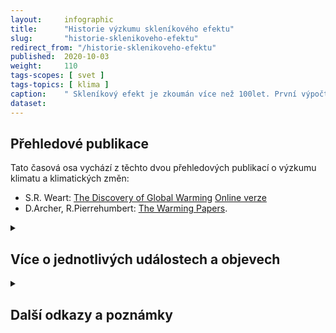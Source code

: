 ```yaml
---
layout:     infographic
title:      "Historie výzkumu skleníkového efektu"
slug:       "historie-sklenikoveho-efektu"
redirect_from: "/historie-sklenikoveho-efektu"
published:  2020-10-03
weight:     110
tags-scopes: [ svet ]
tags-topics: [ klima ]
caption:    " Skleníkový efekt je zkoumán více než 100let. První výpočty síly skleníkového efektu se objevily v devatenáctém století, měření a výpočty v průběhu dvacátého století je dále zpřesnily."
dataset:
---
```


## Přehledové publikace

Tato časová osa vychází z těchto dvou přehledových publikací o výzkumu klimatu a klimatických změn:

* S.R. Weart: [The Discovery of Global Warming](https://www.hup.harvard.edu/catalog.php?isbn=9780674031890) [Online verze](https://history.aip.org/climate/method.htm)
* D.Archer, R.Pierrehumbert: [The Warming Papers](https://www.wiley.com/en-us/The+Warming+Papers%3A+The+Scientific+Foundation+for+the+Climate+Change+Forecast-p-9781405196161).


<details markdown=1>
<summary>
<h2>Více o jednotlivých událostech a objevech</h2>
</summary>

* **1824:** *[J.B Fouriere](https://en.wikipedia.org/wiki/Joseph_Fourier#Discovery_of_the_greenhouse_effect)* ze známé vzdálenosti Země od Slunce a měření intenzity slunečního záření vypočítal, jaká by měla být průměrná teplota Země, kdyby byla pouze ohřívána Sluncem. Protože mu vycházela teplota nižší, než jaká je skutečně měřená, uvažoval o dalších možných zdrojích tepla (např. o kosmickém záření), nebo o možném izolačním efektu atmosféry. Jakým mechanismem atmosféra může zachycovat teplo objevil o 35 let později John Tyndall.
* **1859:** *[John Tyndall](https://en.wikipedia.org/wiki/John_Tyndall#Molecular_physics_of_radiant_heat)* zkoumá pohlcování tepelného záření různými plyny. Jako první správně změřil absorpční koeficienty dusíku, kyslíku, oxidu uhličitého a dalších plynů a dochází k formulaci principů skleníkového efektu.
* **1800–1880:** [Průmyslová revoluce](https://en.wikipedia.org/wiki/Industrial_Revolution) – ačkoliv byl [parní stroj](https://en.wikipedia.org/wiki/Steam_engine) vynalezen roku 1698, trvalo ještě téměř celé století než se stal široce využívaným. Svou první aplikaci získal jako pumpa k odčerpávání vody z uhelných dolů a teprve později začal být používán k dopravě (vlaky a parní lodě) a k pohonu strojů v tehdy rychle rostoucím textilním průmyslu. Průmyslová revoluce probíhala v různých částech světa v různé době – začala v Anglii a postupně se šířila v kontinentální Evropě a dále do USA, Japonska a kolonií. Období od roku 1850, kdy došlo k velkému rozšiřování výroby oceli, se někdy označuje jako druhá průmyslová revoluce. **Rozvoj těžby uhlí, parní stroje, železnice způsobují nárůst emisí oxidu uhličitého a zvyšování jeho koncentrací v atmosféře.**
* **1896:** *[Svante Arrhenius](https://en.wikipedia.org/wiki/Svante_Arrhenius#Greenhouse_effect)* publikuje [první výpočet](https://www.tandfonline.com/doi/abs/10.1080/14786449608620846) síly skleníkového efektu. Pomocí měření absorpce infračerveného záření měsíce zjišťuje, jak velká část je pohlcována vodní parou a oxidem uhličitým v atmosféře a odvozuje, že každé zdvojnásobení koncentrací oxidu uhličitého by mělo vést ke zvýšení teploty o stejnou teplotu (neboli že teplota závisí na logaritmu koncentrace). Jeho výpočet je z dnešního pohledu spíše odhad, protože nijak nemodeluje proudění vzduchu a vody v atmosféře a řeší pouze změnu teploty vlivem změny koncentrací CO<sub>2</sub> a vodní páry. Citlivost klimatu – tedy hodnota, o kterou se zvýší průměrná teplota planety při zdvojnásobení koncentrací v CO<sub>2</sub> – mu vychází 4 °C.
* **1920–1925:** Začíná těžba ropy v Texasu a Perském zálivu, začíná éra levné energie. Petrolej a ropa byly známy [od starověku](https://en.wikipedia.org/wiki/Petroleum#History). Teprve na začátku dvacátého století, díky vynálezu spalovacího motoru, začaly nacházet širší průmyslové využití. Objevy velkých ropných polí v [Texasu](https://en.wikipedia.org/wiki/Texas_oil_boom), [Perském zálivu](https://courses.lumenlearning.com/suny-hccc-worldhistory2/chapter/the-discovery-of-oil-in-the-middle-east/) a dalších zemí umožňovaly levnou těžbu a v důsledku i levnou energii.
* **1938:** *[Guy Stewart Callendar](https://en.wikipedia.org/wiki/Guy_Stewart_Callendar#Research)* dává do souvislosti již tehdy pozorovaný nárůst teplot a rostoucí koncentrace CO<sub>2</sub>. Tvrdí, že oteplování je důsledkem skleníkového efektu.
* **1939–1945:** Druhá světová válka. Strategie je zásadně ovlivňována snahou o [kontrolu ropných polí](https://en.wikipedia.org/wiki/Oil_campaign_of_World_War_II).
* **1957:** *[Roger Revelle](https://en.wikipedia.org/wiki/Roger_Revelle#Global_warming)* spolu se svým doktorandem *Hansem Suessem* podrobně popsali chemické mechanismy absorpce oxidu uhličitého v oceánech a  také použili isotopovou analýzu uhlíku jako důkaz, že zvyšující se koncentrace CO<sub>2</sub> v atmosféře jsou důsledkem spalování fosilních paliv. Dochází k závěru, že oceán dokáže pohlcovat asi polovinu emisí CO<sub>2</sub>
* **1960:** *[Charles Keeling](https://en.wikipedia.org/wiki/Charles_David_Keeling#Work_with_Scripps_Institution_of_Oceanography,_1958%E2%80%932005)* publikuje [první výsledky](https://scrippsco2.ucsd.edu/assets/publications/keeling_tellus_1960.pdf) svých měření koncentrací CO<sub>2</sub> v atmosféře. Ačkoliv se dlouho vědělo o tom, že se koncentrace oxidu uhličitého v atmosféře zvyšují, nebyla známa metoda, jak je změřit přesně. S tou přišel až Keeling v roce 1956 a v roce 1958 začíná budovat měřicí stanici na Mauna Loa na Hawai, uprostřed Tichého oceánu. Data z měření, která pokračují dodnes, jsou dostupná na stránkách [Scrippsova Oceanografického Institutu](https://scrippsco2.ucsd.edu/data/atmospheric_co2/primary_mlo_co2_record.html) a příběh Keelinových měření v [článku (Anal.Chem. 2010)](https://pubs.acs.org/doi/pdf/10.1021/ac1001492). Keelingův článek [Atmospheric carbon dioxide variations at Mauna Loa Observatory](https://onlinelibrary.wiley.com/doi/abs/10.1111/j.2153-3490.1976.tb00701.x) z roku 1976, shrnující výsledky šestnácti let měření koncentrací CO<sub>2</sub>, se stal jedním z nejvíce citovaných článků v klimatologii.
* **1967:** *Syokuro Manabe* a *Richard T. Wetherald* publikují výsledky počítačového modelování klimatu a odhadu citlivosti klimatu. Jejich článek [Thermal Equilibrium of the Atmosphere with a Given Distribution of Relative Humidity](https://journals.ametsoc.org/jas/article/24/3/241/17328/Thermal-Equilibrium-of-the-Atmosphere-with-a-Given) se stal nejcitovanějším článkem v klimatologii. Slo o první práci, kdy byl počítačový model zemského klimatu použit k odhadu důsledků zdvojnásobení CO<sub>2</sub> na světovou teplotu. Práce použila výrazně realističtější model zpětné vazby vodní páry (_water vapour feedack_) než kterékoliv předchozí výzkumy.
* **1969:** Přistání člověka na Měsíci. Vesmírný program přinesl nejen výzkum prostoru mimo Zemi, od nízkých oběžných drah až po Měsíc, ale také jiný pohled na naši planetu. Skrze fotky astronautů lidé poprvé vidí planetu jako celek, zjišťují, že při pohledu z vesmíru vypadá jako "modrá planeta". Ikonickou fotkou z té doby je [východ Země](https://en.wikipedia.org/wiki/Earthrise) nad povrchem měsíce.
* **1969:** Satelity umožňují přesné měření teploty atmosféry ve velkých výškách a nad oceány. [První meteorologické družice](https://en.wikipedia.org/wiki/Weather_satellite#History) byly vypouštěny na oběžnou dráhu v průběhu šedesátých let a postupně se podařilo měřeními teplot pokrýt oceány i vyšší vrstvy troposféry. Tyto data umožňily přesnější předpovědi počasí např. pro lodní dopravu, ale také přesnější stanovení rychlosti globálního oteplování.
* **1972:** [Vrty z ledovcových jader](https://en.wikipedia.org/wiki/Ice_core#History) v Antarktidě a Grónsku ukazují historické koncentrace CO<sub>2</sub>, metanu a dallších plynů a dokládají jejich roli ve střídání dob ledových a meziledových. Zobrazení dat o koncentracích CO<sub>2</sub> za posledních 800 000 let najdete v [naší grafice](https://faktaoklimatu.cz/infografiky/koncentrace-co2).
* **1975:** Objev ozónové díry. Okolo roku 1975 několik [výzkumých týmů](https://en.wikipedia.org/wiki/Ozone_depletion#Research_history)  konstatovalo, že chlor-fluorované uhlovodíky (CFC, freony) se kumulují a mění reakce ve stratosféře, čímž dochází k úbytku ozónu. Za tyto objevy byla v roce 1995 udělena Nobelova cena za chemii.
* **1979:** Akademie věd USA zveřejňuje tzv. [Charneyho zprávu](https://faktaoklimatu.cz/studie/1979-charneyho-zprava), která na základě počítačových modelů dochází k závěru, že zdvojnásobení koncentrací CO<sub>2</sub> povede k oteplení o 1,5–4,5 °C se střední hodnotou 3 °C. V podstatě jde o potvrzení Arrheniova odhadu citlivosti klimatu z roku 1896 při započítání dynamických procesů v atmosféře a oceánech, které počítačové modely dokážou modelovat.
* **1981:** Rozvoj [osobních počítačů](https://en.wikipedia.org/wiki/History_of_personal_computers) probíhal v osmdesátých letech – v roce 1981 uvedla firma IBM na trh svoje první PC. Spolu s pozdějším rozvojem internetu a dalších technologií významně napomohl tomu, že ekonomický růst přestává být výlučně závislý na energetice a spotřebě surovin a začíná docházet k tzv. oddělení ("[decoupling](https://www.enviwiki.cz/wiki/Decoupling)")
* **1982:** Společnost Exxon Mobile vydává interní zprávu [CO<sub>2</sub> Greenhouse effect – technical review](https://insideclimatenews.org/sites/default/files/documents/1982%20Exxon%20Primer%20on%20CO2%20Greenhouse%20Effect.pdf). V ní mimo jiné konstatuje, že zdvojnásobení koncentrací CO<sub>2</sub> povede k oteplení o 1,5–4 °C a odhaduje, že světové teploty budou v roce 2020 průměrně o 1 °C vyšší, než v roce 1960. Jde o jeden z důkazů, že informace o důsledcích spalování fosilních paliv byly těžařským společnostem dlouho známé.
* **1985:** Mezinárodní vědecká [konference ve Villachu](http://what-when-how.com/global-warming/villach-conference-global-warming/) deklaruje shodu mezi experty na tom, že globální oteplování se děje a měly by být přijaty mezinárodní dohody omezující emise CO<sub>2</sub>.
* **1987:** [Montrealský protokol](https://en.wikipedia.org/wiki/Montreal_Protocol), mezinárodní dohoda podepsaná roku 1987, omezuje emise látek narušujících ozonovou vrstvu. Dohoda byla úspěšná a vedla postupně k zastavení produkce většiny látek, které poškozují ozonovou vrstvu. Jak ukazují [současná měření](https://ozonewatch.gsfc.nasa.gov/) ozonová díra se v roce 2019 začala zmenšovat (tedy asi 40 let po objevu ozonové díry a asi 30 let po přijetí dohody). Montrealský protokol je často udáván jako příklad úspěšné mezinárodní snahy o ochranu klimatu.
* **1988:** Ralph Keeling objevil [metodu přesného měření koncentrace kyslíku v atmosféře](http://bluemoon.ucsd.edu/publications/ralph/34_PhDthesis.pdf) a jeho měření ukazují, že spalování fosilních paliv nejen zvyšuje koncentrace CO<sub>2</sub>, ale také snižuje atmosférické koncentrace kyslíku. Souvislosti ukazujeme v naší grafice [Cykly koncentrací CO₂ a O₂ v atmosféře](https://faktaoklimatu.cz/infografiky/cykly-koncentrace-co2).
* **2018:** [Speciální zpráva IPCC SR15](https://www.ipcc.ch/sr15/) podrobně shrnuje výsledky výzkumů o dosažitelnosti hranice oteplení o 1,5 °C a srovnává dopady oteplení o 1,5 °C s očekávanými dopady  oteplení o 2 °C.  Dochází k závěru, že při rychlém snížení emisí skleníkových plynů je stále ještě možné udržet oteplení pod 1,5 °C.
* **2020:** [Nejnovější výzkum](https://agupubs.onlinelibrary.wiley.com/doi/10.1029/2019RG000678) podrobně analyzuje změny klimatu v historii a zpřesňuje očekávané rozmezí <glossary id="citlivost">citlivosti klimatu</glossary> na 2,6–4,1 °C.

</details>

<details markdown=1>
<summary>
<h2>Další odkazy a poznámky</h2>
</summary>

* [Analýza citovanosti](https://www.carbonbrief.org/the-most-influential-climate-change-papers-of-all-time) z časopisu Carbon Brief, ukazuje, že nevlivnější, tedy nejvíce citované články o klimatu jsou následující:
  * Manabe, Wetherald: [Thermal Equilibrium of the Atmosphere with a Given Distribution of Relative Humidity](https://journals.ametsoc.org/jas/article/24/3/241/17328/Thermal-Equilibrium-of-the-Atmosphere-with-a-Given) (1967). Jde o první práci, kdy byl počítačový model zemského klimatu použit k odhadu důsledků zdvojnásobení CO<sub>2</sub> na světovou teplotu. Práce použila výrazně realističtější model zpětné vazby vodní páry (_water vapour feedack_) než kterékoliv předchozí výzkumy.
  * Keeling: [Atmospheric carbon dioxide variations at Mauna Loa Observatory](https://onlinelibrary.wiley.com/doi/abs/10.1111/j.2153-3490.1976.tb00701.x)(1976). Článek ukazuje výsledky šestnácti let měření koncentrací CO<sub>2</sub> na Mauna Loa, ukazuje dlouhodobý nárůst koncentrací a je tedy první zprávou o velikosti efektu spalování fosilních paliv na složení atmosféry.
  * Held, Soden: [Robust Responses of the Hydrological Cycle to Global Warming](https://www.gfdl.noaa.gov/bibliography/related_files/ih0601.pdf) (2006). Tento článek na základě výsledků z modelování jako první prokázal obecnou tendenci, že důsledkem globálního oteplování budou suché oblasti sušší a vlhké oblasti získají ještě více srážek.
</details>
